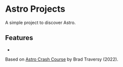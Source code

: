 # Astro Projects

A simple project to discover Astro.

## Features

-

Based on [Astro Crash Course](https://www.youtube.com/watch?v=Oi9z5gfIHJs/) by Brad Traversy (2022).
